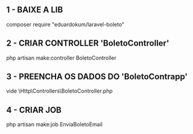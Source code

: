 ## 1 - BAIXE A LIB
composer require "eduardokum/laravel-boleto"

## 2 - CRIAR CONTROLLER 'BoletoController'
php artisan make:controller BoletoController

## 3 - PREENCHA OS DADOS DO 'BoletoContrapp'
vide \Http\Controllers\BoletoController.php

## 4 - CRIAR JOB
php artisan make:job EnviaBoletoEmail
